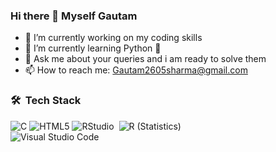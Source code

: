 ### Hi there 👋 Myself Gautam



- 🔭 I’m currently working on my coding skills
- 🌱 I’m currently learning Python :snake: 
- 💬 Ask me about your queries and i am ready to solve them 
- 📫 How to reach me: Gautam2605sharma@gmail.com
 

### 🛠 &nbsp;Tech Stack
![C](https://img.shields.io/badge/c-%2300599C.svg?style=for-the-badge&logo=c&logoColor=white)
![HTML5](https://img.shields.io/badge/html5-%23E34F26.svg?style=for-the-badge&logo=html5&logoColor=white)
![RStudio](https://img.shields.io/badge/-RStudio-05122A?style=flat&logo=rstudio)&nbsp;
![R (Statistics)](https://img.shields.io/badge/-R-05122A?style=flat&logo=R&logoColor=276DC3)\
![Visual Studio Code](https://img.shields.io/badge/-Visual%20Studio%20Code-05122A?style=flat&logo=visual-studio-code&logoColor=007ACC)&nbsp;










